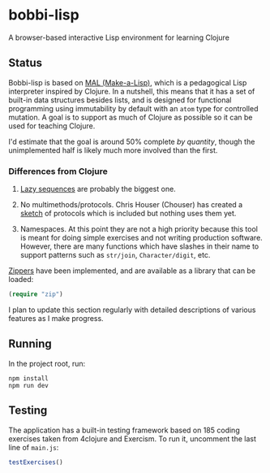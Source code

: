 # bobbi-lisp

A browser-based interactive Lisp environment for learning Clojure

## Status

Bobbi-lisp is based on [MAL (Make-a-Lisp)](https://github.com/kanaka/mal), which is a pedagogical Lisp interpreter inspired by Clojure. In a nutshell, this means that it has a set of built-in data structures besides lists, and is designed for functional programming using immutability by default with an `atom` type for controlled mutation. A goal is to support as much of Clojure as possible so it can be used for teaching Clojure.

I'd estimate that the goal is around 50% complete *by quantity*, though the unimplemented half is likely much more involved than the first.

### Differences from Clojure

1. [Lazy sequences](https://github.com/bobbicodes/bien/issues/13) are probably the biggest one.

2. No multimethods/protocols. Chris Houser (Chouser) has created a [sketch](https://gist.github.com/Chouser/6081ea66d144d13e56fc) of protocols which is included but nothing uses them yet.

3. Namespaces. At this point they are not a high priority because this tool is meant for doing simple exercises and not writing production software. However, there are many functions which have slashes in their name to support patterns such as `str/join`, `Character/digit`, etc. 

[Zippers](https://www.st.cs.uni-saarland.de/edu/seminare/2005/advanced-fp/docs/huet-zipper.pdf) have been implemented, and are available as a library that can be loaded:

```clojure
(require "zip")
```

I plan to update this section regularly with detailed descriptions of various features as I make progress.

## Running

In the project root, run:

```
npm install
npm run dev
```

## Testing

The application has a built-in testing framework based on 185 coding exercises taken from 4clojure and Exercism. To run it, uncomment the last line of `main.js`:

```javascript
testExercises()
```
